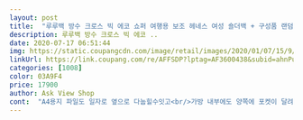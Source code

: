 ```yaml
---
layout: post 
title:  "루루백 방수 크로스 빅 에코 쇼퍼 여행용 보조 헤네스 여성 숄더백 + 구성품 랜덤 발송" 
description: 루루백 방수 크로스 빅 에코 ..
date: 2020-07-17 06:51:44 
img: https://static.coupangcdn.com/image/retail/images/2020/01/07/15/9/ed7acd1f-eda3-47db-a94f-c0db29258e34.jpg 
linkUrl: https://link.coupang.com/re/AFFSDP?lptag=AF3600438&subid=ahnPublicAsk&pageKey=324707322&itemId=1039478504&vendorItemId=70129196255&traceid=V0-113-6da02eb2f2bbfaa8 
categories: [1008] 
color: 03A9F4 
price: 17900 
author: Ask View Shop 
cont:  "A4용지 파일도 일자로 옆으로 다눕힐수잇고<br/>가방 내부에도 양쪽에 포켓이 달려있는데 한쪽은 지퍼로 한쪽은 오픈 포켓으로 되어 있어요.<br/> 안쪽 전체 수납 공간까지 합쳐  수납공간은 총 7군데나 됩니다.<br/><br/>가방만 여럿삿는데<br/>가방이 커서 좋아요<br/>너무 크지도 작지도 않은 딱 사용하기 좋은 사이즈에요^^<br/>다 자크로 되어잇어 더좋구요<br/>되어 있어 소지품 분리해서 수납하기 짱 좋을 듯 합니다.<br/>^^<br/>둘째, 비교적 저렴한데 비해 높은 퀄리티를 자랑하는 것이 두번째 장점이에요.<br/> 백의 퀄리티를 높이기 위해 원단과 부자재에 투자한 느낌이 듭니다.<br/><br/>받아보니 비교적 저렴한 상품임에도 원단과 부자재에 신경을 많이 쓴 거 같았어요.<br/><br/>수납공간도 마나좋아요ㅜ<br/>앞뒤 구별 없는 양면 디자인에 지퍼도 시크릿 지퍼로 앞뒤 다 달려있고요, 백의 양 모서리엔 폰이며 자잘한 소지품 넣을 수 있는 포켓이 달려있는데 오픈 형식이 아닌 그마저도 지퍼로<br/>오랜만에 마음에 드는 쇼퍼백을 와우회원가로  더 저렴하게 득템해서 기분 짱좋네요<br/>우선 주문하고 기다리는 시간이 짧아서 기분 좋았고요, 개봉하며 냄새가 거의 나지 않아 거듭 좋았어요.<br/> ^^;<br/>이 상품의 장점은<br/>이 상품의 최대 강점은 외형적으로 저렴한 티가 많이 나지 않는 다는 거에요.<br/> 비교적 마무리가 꼼꼼하달까... <br/><br/>일때문에 서류넣고그랫니<br/>저에겐 완존 데일리백이 될 듯 ㅎㅎ<br/>제가 좋아하는 프라다 원단이라 더 좋았고요, 저렴한 티 나는 골드 지퍼가 아니어서 상품의 가치가 한층 높아 보였어요.<br/><br/>젤맘에듬♥♥♥♥<br/>첫째, 수납공간이 많다는 거에요.<br/><br/>출근하는 남편 배웅하는 현관 앞에 새벽배송으로 하루만에 똬악 도착해 있네요.<br/><br/>코가방쓰다가 좀 무겁고 그래서 에코백을 들었더니 안의 내용물이 다 넘어지고 엉망이 되서요 가볍고 형태가 있는 가방 찾다가 보게 되었어요  상품평이 넘나 좋길래 믿고 구입해봤어요.<br/> 블랙없어 그레이샀구요.<br/> 일단 프라다천 좋구요.<br/>  에코백처럼 가볍진 않았는데 왠걸 책이랑 서류 넣어보니  안무겁고요.<br/> 또 주머니가 앞뒤양옆에 있고 안포켓도 있어 실용적이에요.<br/> 안포켓은 지퍼와 꽂는식이 있는데 깊진 않지만 나름 쓸모있어요.<br/> 저는 인형을 기다렸으나 스카프로 와서 살짝 실망했는데 오스카프도 예쁘네여^^ 잘써보겠습니다 인제 차놓고 걸어서 출퇴근하려는데 가방이 가벼워져야할 나이가 되었어요^^ 넘 맘에 들어요<br/>크로스로도 맬 수 있게 안쪽에 가방끈이 여유로 들어 있으니 활용하시면 좋을 듯<br/>후기  오늘 매고 외출했읍니다.<br/> 손선풍기에 책 한권 그리고 필통, 부채, 칫솔, 파우치, 휴대폰등 소지품을 제법 많이 넣었는데 가방의 모양이 무너지지 않아서 좋더라고요.<br/> 그리고 크로스 끈은 사용하지 않아도 걸어 두는게 가방이 더 스타일쉬 해 보이고 이쁩니다.<br/><br/>" 
---
```

